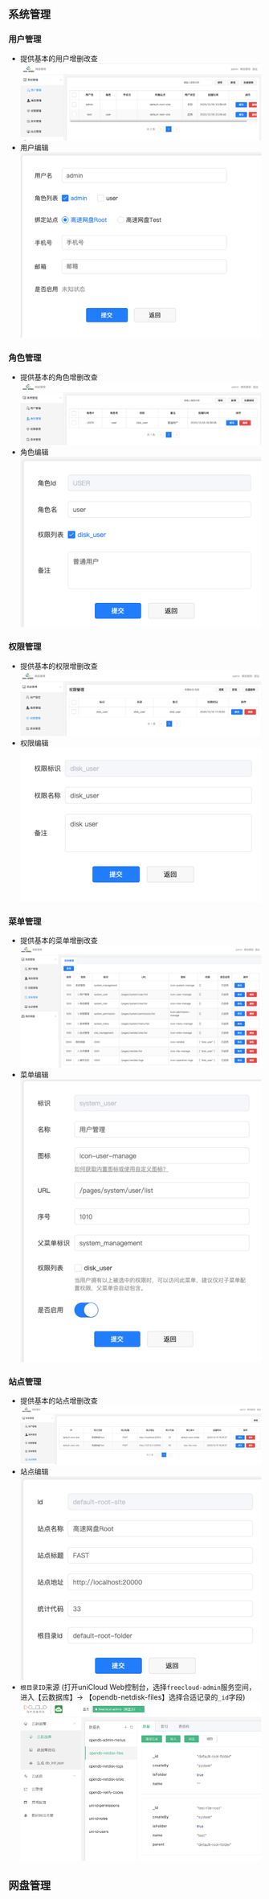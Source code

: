 ## 系统管理
### 用户管理
- 提供基本的用户增删改查
  ![image](../../static/image/admin-instruction/user-list.png)
- 用户编辑
  ![image](../../static/image/admin-instruction/user-edit.png)

### 角色管理
- 提供基本的角色增删改查
  ![image](../../static/image/admin-instruction/role-list.png)
- 角色编辑
  ![image](../../static/image/admin-instruction/role-edit.png)

### 权限管理
- 提供基本的权限增删改查
  ![image](../../static/image/admin-instruction/permission-list.png)
- 权限编辑
  ![image](../../static/image/admin-instruction/permission-edit.png)

### 菜单管理
- 提供基本的菜单增删改查
  ![image](../../static/image/admin-instruction/menu-list.png)
- 菜单编辑
  ![image](../../static/image/admin-instruction/menu-edit.png)

### 站点管理
- 提供基本的站点增删改查
  ![image](../../static/image/admin-instruction/site-list.png)
- 站点编辑
  ![image](../../static/image/admin-instruction/site-edit.png)
- `根目录ID`来源 (打开uniCloud Web控制台，选择`freecloud-admin`服务空间，进入【云数据库】-> 【opendb-netdisk-files】选择合适记录的`_id`字段)
  ![image](../../static/image/admin-instruction/site-root-id.png)

## 网盘管理

